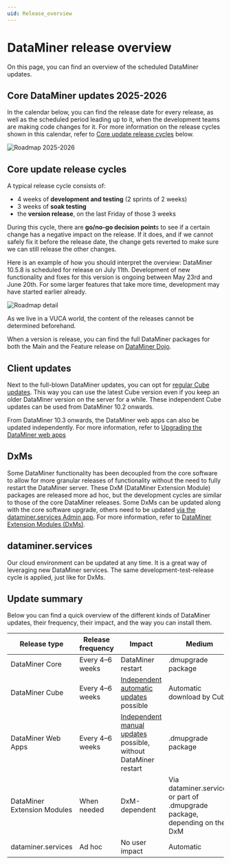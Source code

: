 ```yaml
---
uid: Release_overview
---
```


# DataMiner release overview

On this page, you can find an overview of the scheduled DataMiner updates.

## Core DataMiner updates 2025-2026

In the calendar below, you can find the release date for every release, as well as the scheduled period leading up to it, when the development teams are making code changes for it. For more information on the release cycles shown in this calendar, refer to [Core update release cycles](#core-update-release-cycles) below.

![Roadmap 2025-2026](~/release-notes/images/DM_RoadMap2025-2026-1.svg)

## Core update release cycles

A typical release cycle consists of:

- 4 weeks of **development and testing** (2 sprints of 2 weeks)
- 3 weeks of **soak testing**
- the **version release**, on the last Friday of those 3 weeks

During this cycle, there are **go/no-go decision point**s to see if a certain change has a negative impact on the release. If it does, and if we cannot safely fix it before the release date, the change gets reverted to make sure we can still release the other changes.

Here is an example of how you should interpret the overview: DataMiner 10.5.8 is scheduled for release on July 11th. Development of new functionality and fixes for this version is ongoing between May 23rd and June 20th. For some larger features that take more time, development may have started earlier already.

![Roadmap detail](~/release-notes/images/DataMiner-Release-Calendar-2025-2026-detail-1.png)

As we live in a VUCA world, the content of the releases cannot be determined beforehand.

When a version is release, you can find the full DataMiner packages for both the Main and the Feature release on [DataMiner Dojo](https://community.dataminer.services/dataminer-server-upgrade-packages/).

## Client updates

Next to the full-blown DataMiner updates, you can opt for [regular Cube updates](xref:Managing_the_start_window#selecting-your-cube-update-track). This way you can use the latest Cube version even if you keep an older DataMiner version on the server for a while. These independent Cube updates can be used from DataMiner 10.2 onwards.

From DataMiner 10.3 onwards, the DataMiner web apps can also be updated independently. For more information, refer to [Upgrading the DataMiner web apps](xref:Upgrading_Downgrading_Webapps)

## DxMs

Some DataMiner functionality has been decoupled from the core software to allow for more granular releases of functionality without the need to fully restart the DataMiner server. These DxM (DataMiner Extension Module) packages are released more ad hoc, but the development cycles are similar to those of the core DataMiner releases. Some DxMs can be updated along with the core software upgrade, others need to be updated [via the dataminer.services Admin app](xref:Managing_cloud-connected_nodes#upgrading-nodes-to-the-latest-dxm-versions). For more information, refer to [DataMiner Extension Modules (DxMs)](xref:DataMinerExtensionModules).

## dataminer.services

Our cloud environment can be updated at any time. It is a great way of leveraging new DataMiner services. The same development-test-release cycle is applied, just like for DxMs.

## Update summary

Below you can find a quick overview of the different kinds of DataMiner updates, their frequency, their impact, and the way you can install them.

| Release type | Release frequency | Impact | Medium |
|--------------|-------------------|--------|--------|
| DataMiner Core | Every 4–6 weeks | DataMiner restart | .dmupgrade package |
| DataMiner Cube | Every 4–6 weeks | [Independent automatic updates](xref:Managing_the_start_window#selecting-your-cube-update-track) possible | Automatic download by Cube |
| DataMiner Web Apps| Every 4–6 weeks | [Independent manual updates](xref:Upgrading_Downgrading_Webapps) possible, without DataMiner restart | .dmupgrade package |
| DataMiner Extension Modules | When needed | DxM-dependent | Via dataminer.services or part of .dmupgrade package, depending on the DxM |
| dataminer.services | Ad hoc | No user impact | Automatic |
